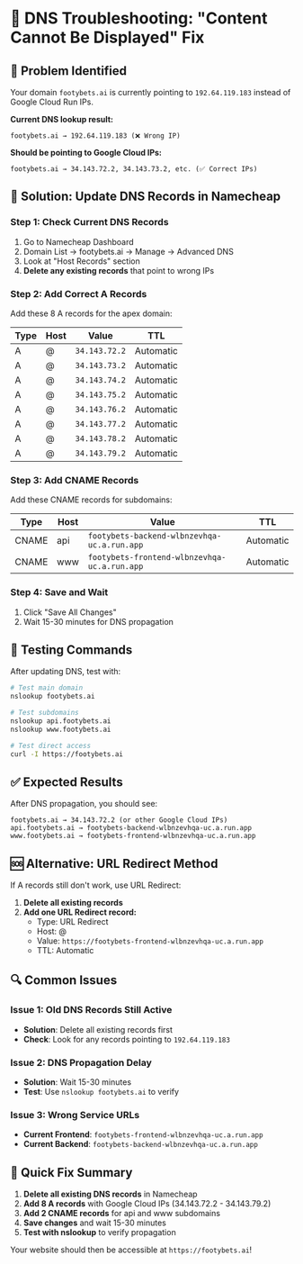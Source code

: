 # 🔧 DNS Troubleshooting: "Content Cannot Be Displayed" Fix

## 🚨 Problem Identified

Your domain `footybets.ai` is currently pointing to `192.64.119.183` instead of Google Cloud Run IPs.

**Current DNS lookup result:**
```
footybets.ai → 192.64.119.183 (❌ Wrong IP)
```

**Should be pointing to Google Cloud IPs:**
```
footybets.ai → 34.143.72.2, 34.143.73.2, etc. (✅ Correct IPs)
```

## 🔧 Solution: Update DNS Records in Namecheap

### Step 1: Check Current DNS Records
1. Go to Namecheap Dashboard
2. Domain List → footybets.ai → Manage → Advanced DNS
3. Look at "Host Records" section
4. **Delete any existing records** that point to wrong IPs

### Step 2: Add Correct A Records
Add these 8 A records for the apex domain:

| Type | Host | Value | TTL |
|------|------|-------|-----|
| A | @ | `34.143.72.2` | Automatic |
| A | @ | `34.143.73.2` | Automatic |
| A | @ | `34.143.74.2` | Automatic |
| A | @ | `34.143.75.2` | Automatic |
| A | @ | `34.143.76.2` | Automatic |
| A | @ | `34.143.77.2` | Automatic |
| A | @ | `34.143.78.2` | Automatic |
| A | @ | `34.143.79.2` | Automatic |

### Step 3: Add CNAME Records
Add these CNAME records for subdomains:

| Type | Host | Value | TTL |
|------|------|-------|-----|
| CNAME | api | `footybets-backend-wlbnzevhqa-uc.a.run.app` | Automatic |
| CNAME | www | `footybets-frontend-wlbnzevhqa-uc.a.run.app` | Automatic |

### Step 4: Save and Wait
1. Click "Save All Changes"
2. Wait 15-30 minutes for DNS propagation

## 🧪 Testing Commands

After updating DNS, test with:

```bash
# Test main domain
nslookup footybets.ai

# Test subdomains
nslookup api.footybets.ai
nslookup www.footybets.ai

# Test direct access
curl -I https://footybets.ai
```

## ✅ Expected Results

After DNS propagation, you should see:
```
footybets.ai → 34.143.72.2 (or other Google Cloud IPs)
api.footybets.ai → footybets-backend-wlbnzevhqa-uc.a.run.app
www.footybets.ai → footybets-frontend-wlbnzevhqa-uc.a.run.app
```

## 🆘 Alternative: URL Redirect Method

If A records still don't work, use URL Redirect:

1. **Delete all existing records**
2. **Add one URL Redirect record:**
   - Type: URL Redirect
   - Host: @
   - Value: `https://footybets-frontend-wlbnzevhqa-uc.a.run.app`
   - TTL: Automatic

## 🔍 Common Issues

### Issue 1: Old DNS Records Still Active
- **Solution**: Delete all existing records first
- **Check**: Look for any records pointing to `192.64.119.183`

### Issue 2: DNS Propagation Delay
- **Solution**: Wait 15-30 minutes
- **Test**: Use `nslookup footybets.ai` to verify

### Issue 3: Wrong Service URLs
- **Current Frontend**: `footybets-frontend-wlbnzevhqa-uc.a.run.app`
- **Current Backend**: `footybets-backend-wlbnzevhqa-uc.a.run.app`

## 🎯 Quick Fix Summary

1. **Delete all existing DNS records** in Namecheap
2. **Add 8 A records** with Google Cloud IPs (34.143.72.2 - 34.143.79.2)
3. **Add 2 CNAME records** for api and www subdomains
4. **Save changes** and wait 15-30 minutes
5. **Test with nslookup** to verify propagation

Your website should then be accessible at `https://footybets.ai`! 